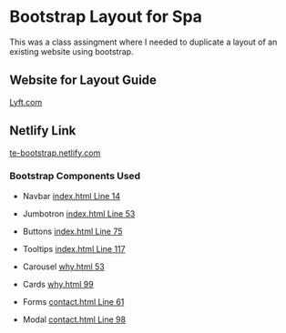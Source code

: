 # Bootstrap Layout for Spa

This was a class assingment where I needed to duplicate a layout of an existing website using bootstrap. 

## Website for Layout Guide

[Lyft.com](https://lyft.com/driver)

## Netlify Link

[te-bootstrap.netlify.com](https://te-bootstrap-spa.netlify.com/)


### Bootstrap Components Used

- Navbar [index.html Line 14](./index.html#L14)
- Jumbotron [index.html Line 53](./index.html#L53)
- Buttons [index.html Line 75](./index.html#L75)
- Tooltips [index.html Line 117](./index.html#L117)

- Carousel [why.html 53](./why.html#L53)
- Cards [why.html 99](./why.html#L99)

- Forms [contact.html Line 61](./contact.html#L61)
- Modal [contact.html Line 98](./contact.html#L98)
